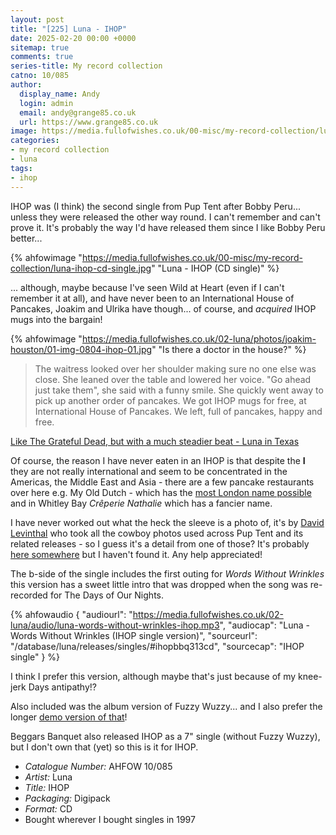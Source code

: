 ```yaml
---
layout: post
title: "[225] Luna - IHOP"
date: 2025-02-20 00:00 +0000
sitemap: true
comments: true
series-title: My record collection
catno: 10/085
author:
  display_name: Andy
  login: admin
  email: andy@grange85.co.uk
  url: https://www.grange85.co.uk
image: https://media.fullofwishes.co.uk/00-misc/my-record-collection/luna-ihop-cd-single.jpg
categories:
- my record collection
- luna
tags:
- ihop
---
```

IHOP was (I think) the second single from Pup Tent after Bobby Peru...  unless they were released the other way round. I can't remember and can't prove it. It's probably the way I'd have released them since I like Bobby Peru better...

{% ahfowimage "https://media.fullofwishes.co.uk/00-misc/my-record-collection/luna-ihop-cd-single.jpg" "Luna - IHOP (CD single)" %}

... although, maybe because I've seen Wild at Heart (even if I can't remember it at all), and have never been to an International House of Pancakes, Joakim and Ulrika have though... of course, and _acquired_ IHOP mugs into the bargain!

{% ahfowimage "https://media.fullofwishes.co.uk/02-luna/photos/joakim-houston/01-img-0804-ihop-01.jpg" "Is there a doctor in the house?" %}
<blockquote>
The waitress looked over her shoulder making sure no one else was close. She leaned over the table and lowered her voice. "Go ahead just take them", she said with a funny smile. She quickly went away to pick up another order of pancakes. We got IHOP mugs for free, at International House of Pancakes. We left, full of pancakes, happy and free.
</blockquote>
<p class="caption"><a href="/2016/06/10/like-the-grateful-dead-but-with-a-much-steadier-beat-luna-in-texas-3-houston/">Like The Grateful Dead, but with a much steadier beat - Luna in Texas</a></p>

Of course, the reason I have never eaten in an IHOP is that despite the **I** they are not really international and seem to be concentrated in the Americas, the Middle East and Asia - there are a few pancake restaurants over here e.g. My Old Dutch - which has the [most London name possible](https://www.youtube.com/watch?v=2kvyZDgxVx8) and in Whitley Bay _Crêperie Nathalie_ which has a fancier name.

I have never worked out what the heck the sleeve is a photo of, it's by [David Levinthal](https://davidlevinthal.com/) who took all the cowboy photos used across Pup Tent and its related releases - so I guess it's a detail from one of those? It's probably [here somewhere](https://davidlevinthal.com/artwork/ww-87-89.html) but I haven't found it. Any help appreciated!

The b-side of the single includes the first outing for _Words Without Wrinkles_ this version has a sweet little intro that was dropped when the song was re-recorded for The Days of Our Nights.

{% ahfowaudio {
"audiourl": "https://media.fullofwishes.co.uk/02-luna/audio/luna-words-without-wrinkles-ihop.mp3",
"audiocap": "Luna - Words Without Wrinkles (IHOP single version)",
"sourceurl": "/database/luna/releases/singles/#ihopbbq313cd",
"sourcecap": "IHOP single"
} %}

I think I prefer this version, although maybe that's just because of my knee-jerk Days antipathy!?

Also included was the album version of Fuzzy Wuzzy... and I also prefer the longer [demo version of that](/2015/07/14/audio-lost-tracks-fuzzy-wuzzy-demo-by-luna/)!

Beggars Banquet also released IHOP as a 7" single (without Fuzzy Wuzzy), but I don't own that (yet) so this is it for IHOP.

 - *Catalogue Number:* AHFOW 10/085
 - *Artist:* Luna
 - *Title:* IHOP
 - *Packaging:* Digipack
 - *Format:* CD
 - Bought wherever I bought singles in 1997

